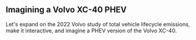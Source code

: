 ## Imagining a Volvo XC-40 PHEV

Let's expand on the 2022 Volvo study of total vehicle lifecycle emissions, make it interactive, and imagine a PHEV version of the Volvo XC-40.
